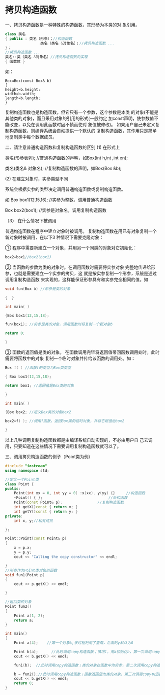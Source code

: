 # 拷贝构造函数

一、拷贝构造函数是一种特殊的构造函数，其形参为本类的对 象引用。

~~~c++
class 类名 
{ public : 类名（形参）；//构造函数
                类名（类名 &对象名）；//拷贝构造函数 ... 
}；
//拷贝构造函数 ... 
类名::类（类名 &对象名）//拷贝构造函数的实现
{ 函数体 }
~~~


如：

~~~
Box∷Box(const Box& b)
{
height=b.height;
width=b.width;
length=b.length;
}
~~~


复制构造函数也是构造函数，但它只有一个参数，这个参数是本类 的对象(不能是其他类的对象)，而且采用对象的引用的形式(一般约定 加const声明，使参数值不能改变，以免在调用此函数时因不慎而使对 象值被修改)。 如果用户自己未定义复制构造函数，则编译系统会自动提供一个默认的 复制构造函数，其作用只是简单地复制类中每个数据成员。

二、请注意普通构造函数和复制构造函数的区别
(1) 在形式上

类名(形参表列); //普通构造函数的声明，如Box(int h,int ,int en);

类名(类名& 对象名); //复制构造函数的声明，如Box(Box &b);

(2) 在建立对象时，实参类型不同

系统会根据实参的类型决定调用普通构造函数或复制构造函数。

如 Box box1(12,15,16); //实参为整数，调用普通构造函数

Box box2(box1); //实参是对象名，调用复制构造函数

（3） 在什么情况下被调用

普通构造函数在程序中建立对象时被调用。 复制构造函数在用已有对象复制一个新对象时被调用，在以下3 种情况下需要克隆对象：

① 程序中需要新建立一个对象，并用另一个同类的对象对它初始化：

~~~c++
box2=box1//box2(box1)
~~~

② 当函数的参数为类的对象时。在调用函数时需要将实参对象 完整地传递给形参，也就是需要建立一个实参的拷贝，这 就是按实参复制一个形参，系统是通过调用复制构造函数 来实现的，这样能保证形参具有和实参完全相同的值。如

~~~c++
void fun(Box b) //形参是类的对象

{  }

int main( )

{Box box1(12,15,18);

fun(box1); //实参是类的对象，调用函数时将复制一个新对象b

return 0;

}
~~~



③ 函数的返回值是类的对象。 在函数调用完毕将返回值带回函数调用处时。此时需要将函数中的对象 复制一个临时对象并传给该函数的调用处。如：

~~~c++
Box f( ) //函数f的类型为Box类类型

{ Box box1(12,15,18);

return box1; //返回值是Box类的对象

}

int main( )

{Box box2; //定义Box类的对象box2

box2=f( ); //调用f函数，返回Box类的临时对象，并将它赋值给box2

}
~~~



以上几种调用复制构造函数都是由编译系统自动实现的，不必由用户自 己去调用，只要知道在这些情况下需要调用复制构造函数就可以了。

三、调用拷贝构造函数的例子（Point类为例）
~~~c++
#include "iostream"
using namespace std;

//定义一个Point类
class Point {
public:
	Point(int xx = 0, int yy = 0) :x(xx), y(yy) {}     //构造函数
	~Point() { };                              //析构函数
	Point(const Point& p);                //复制构造函数
	int getX()const { return x; }
	int getY()const { return y; }
private:
	int x, y;//私有成员

};

Point::Point(const Point& p)
{
	x = p.x;
	y = p.y;
	cout << "Calling the copy constructor" << endl;

}
//形参作为Point类对象的函数
void fun1(Point p)
{
	cout << p.getX() << endl;

}

//返回类的对象
Point fun2()
{
	Point a(1, 2);
	return a;
}

int main()
{
	Point a(4);    //第一个对象A,该过程利用了重载，后面的y默认为0

	Point b(a);      //此时调用copy构造函数；情况1，用a初始化b，第一次调用copy构造函数
	cout << b.getX() << endl;

	fun1(b);  //此时调用copy构造函数；类的对象在函数中为实参，第二次调用copy构造函数

	b = fun2();//此时调用copy构造函数；函数返回值为类的对象，第三次调用copy构造函数
	cout << b.getX() << endl;
	return 0;
}
~~~